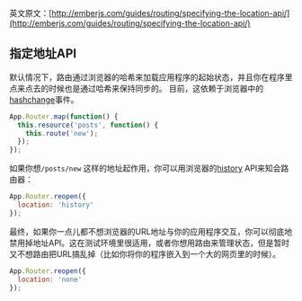 英文原文：[http://emberjs.com/guides/routing/specifying-the-location-api/](http://emberjs.com/guides/routing/specifying-the-location-api/)

## 指定地址API

默认情况下，路由通过浏览器的哈希来加载应用程序的起始状态，并且你在程序里点来点去的时候也是通过哈希来保持同步的。
目前，这依赖于浏览器中的[hashchange](http://caniuse.com/hashchange)事件。

```javascript
App.Router.map(function() {
  this.resource('posts', function() {
    this.route('new');
  });
});
```

如果你想`/posts/new` 这样的地址起作用，你可以用浏览器的[history](http://caniuse.com/history) API来知会路由器：

```js
App.Router.reopen({
  location: 'history'
});
```
最终，如果你一点儿都不想浏览器的URL地址与你的应用程序交互，你可以彻底地禁用掉地址API。这在测试环境里很适用，或者你想用路由来管理状态，但是暂时又不想路由把URL搞乱掉（比如你将你的程序嵌入到一个大的网页里的时候）。

```js
App.Router.reopen({
  location: 'none'
});
```
